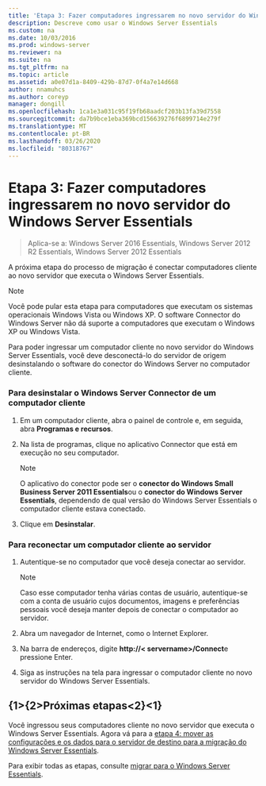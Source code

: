 ```yaml
---
title: 'Etapa 3: Fazer computadores ingressarem no novo servidor do Windows Server Essentials'
description: Descreve como usar o Windows Server Essentials
ms.custom: na
ms.date: 10/03/2016
ms.prod: windows-server
ms.reviewer: na
ms.suite: na
ms.tgt_pltfrm: na
ms.topic: article
ms.assetid: a0e07d1a-8409-429b-87d7-0f4a7e14d668
author: nnamuhcs
ms.author: coreyp
manager: dongill
ms.openlocfilehash: 1ca1e3a031c95f19fb68aadcf203b13fa39d7558
ms.sourcegitcommit: da7b9bce1eba369bcd156639276f6899714e279f
ms.translationtype: MT
ms.contentlocale: pt-BR
ms.lasthandoff: 03/26/2020
ms.locfileid: "80318767"
---
```

# <a name="step-3-join-computers-to-the-new-windows-server-essentials-server"></a>Etapa 3: Fazer computadores ingressarem no novo servidor do Windows Server Essentials

>Aplica-se a: Windows Server 2016 Essentials, Windows Server 2012 R2 Essentials, Windows Server 2012 Essentials

A próxima etapa do processo de migração é conectar computadores cliente ao novo servidor que executa o Windows Server Essentials.  
  
> [!NOTE]
>  Você pode pular esta etapa para computadores que executam os sistemas operacionais Windows Vista ou Windows XP. O software Connector do Windows Server não dá suporte a computadores que executam o Windows XP ou Windows Vista.  
  
 Para poder ingressar um computador cliente no novo servidor do Windows Server Essentials, você deve desconectá-lo do servidor de origem desinstalando o software do conector do Windows Server no computador cliente.  
  
### <a name="to-uninstall-windows-server-connector-on-a-client-computer"></a>Para desinstalar o Windows Server Connector de um computador cliente  
  
1.  Em um computador cliente, abra o painel de controle e, em seguida, abra **Programas e recursos**.  
  
2.  Na lista de programas, clique no aplicativo Connector que está em execução no seu computador.  
  
    > [!NOTE]
    >  O aplicativo do conector pode ser o **conector do Windows Small Business Server 2011 Essentials**ou o **conector do Windows Server Essentials**, dependendo de qual versão do Windows Server Essentials o computador cliente estava conectado.  
  
3.  Clique em **Desinstalar**.  
  
### <a name="to-reconnect-a-client-computer-to-the-server"></a>Para reconectar um computador cliente ao servidor  
  
1.  Autentique-se no computador que você deseja conectar ao servidor.  
  
    > [!NOTE]
    >  Caso esse computador tenha várias contas de usuário, autentique-se com a conta de usuário cujos documentos, imagens e preferências pessoais você deseja manter depois de conectar o computador ao servidor.  
  
2.  Abra um navegador de Internet, como o Internet Explorer.  
  
3.  Na barra de endereços, digite **http://< servername\>/Connect**e pressione Enter.  
  
4.  Siga as instruções na tela para ingressar o computador cliente no novo servidor do Windows Server Essentials.  
  
## <a name="next-steps"></a>{1&gt;{2&gt;Próximas etapas&lt;2}&lt;1}  
 Você ingressou seus computadores cliente no novo servidor que executa o Windows Server Essentials. Agora vá para a [etapa 4: mover as configurações e os dados para o servidor de destino para a migração do Windows Server Essentials](Step-4--Move-settings-and-data-to-the-Destination-Server-for-Windows-Server-Essentials-migration.md).  
  

Para exibir todas as etapas, consulte [migrar para o Windows Server Essentials](Migrate-from-Previous-Versions-to-Windows-Server-Essentials-or-Windows-Server-Essentials-Experience.md).

